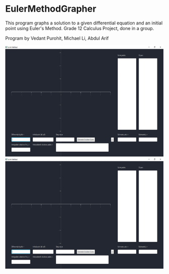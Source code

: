 # EulerMethodGrapher
This program graphs a solution to a given differential equation and an initial point using Euler's Method. Grade 12 Calculus Project, done in a group.

Program by Vedant Purohit, Michael Li, Abdul Arif

<img src="https://github.com/vedantpurohit99/EulerMethodGrapher/blob/master/Images/Blank%20Page.JPG" width="500" height="350">

<img src="https://github.com/vedantpurohit99/EulerMethodGrapher/blob/master/Images/Blank%20Page.JPG" width="500" height="350">
